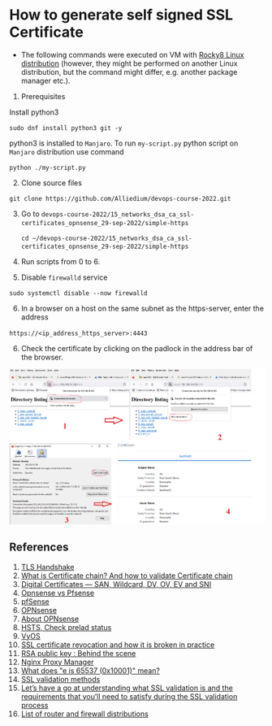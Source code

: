 # How to generate self signed SSL Certificate

- The following commands were executed on VM with [Rocky8 Linux distribution](https://rockylinux.org/download/) (however, they might be performed on another Linux distribution, but the command might differ, e.g. another package manager etc.).
	
1. Prerequisites
		
Install python3

```
sudo dnf install python3 git -y
```

python3 is installed to `Manjaro`. To run `my-script.py` python script on `Manjaro` distribution use command

```
python ./my-script.py
```

2. Clone source files

```
git clone https://github.com/Alliedium/devops-course-2022.git
```

3. Go to `devops-course-2022/15_networks_dsa_ca_ssl-certificates_opnsense_29-sep-2022/simple-https`
   
   ```
   cd ~/devops-course-2022/15_networks_dsa_ca_ssl-certificates_opnsense_29-sep-2022/simple-https
   ```
	
4. Run scripts from 0 to 6.
5. Disable `firewalld` service

```
sudo systemctl disable --now firewalld
```

6. In a browser on a host on the same subnet as the https-server, enter the address

`https://<ip_address_https_server>:4443`
	
6. Check the certificate by clicking on the padlock in the address bar of the browser.

![license](./images/license.png)

## References ##

1. [TLS Handshake](https://www.youtube.com/watch?v=ZkL10eoG1PY&list=PLIFyRwBY_4bTwRX__Zn4-letrtpSj1mzY&index=1)
2. [What is Certificate chain? And how to validate Certificate chain](https://shagihan.medium.com/what-is-certificate-chain-and-how-to-verify-them-be429a030887)
3. [Digital Certificates — SAN, Wildcard, DV, OV, EV and SNI](https://deepaksinghwrites.medium.com/explained-digital-certificate-part-4-4d0767d857b0)
4. [Opnsense vs Pfsense](https://www.youtube.com/watch?v=Of0Zp8h258g)
5. [pfSense](https://en.wikipedia.org/wiki/PfSense)
6. [OPNsense](https://en.wikipedia.org/wiki/OPNsense)
7. [About OPNsense](https://opnsense.org/about/about-opnsense/)
8. [HSTS, Check prelad status](https://hstspreload.org/)
9. [VyOS](https://www.youtube.com/watch?v=GmGIIC7F1gU)
10. [SSL certificate revocation and how it is broken in practice](https://medium.com/@alexeysamoshkin/how-ssl-certificate-revocation-is-broken-in-practice-af3b63b9cb3)
11. [RSA public key : Behind the scene](https://medium.com/@bn121rajesh/understanding-rsa-public-key-70d900b1033c)
12. [Nginx Proxy Manager](https://nginxproxymanager.com/guide/#project-goal)
13. [What does "e is 65537 (0x10001)" mean?](https://stackoverflow.com/questions/10736382/what-does-e-is-65537-0x10001-mean)
14. [SSL validation methods](https://kb.realtimeregister.com/article/88-ssl-validation-methods)
15. [Let’s have a go at understanding what SSL validation is and the requirements that you’ll need to satisfy during the SSL validation process](https://cheapsslsecurity.com/blog/your-ssl-validation-guide/)
16. [List of router and firewall distributions](https://en.wikipedia.org/wiki/List_of_router_and_firewall_distributions)